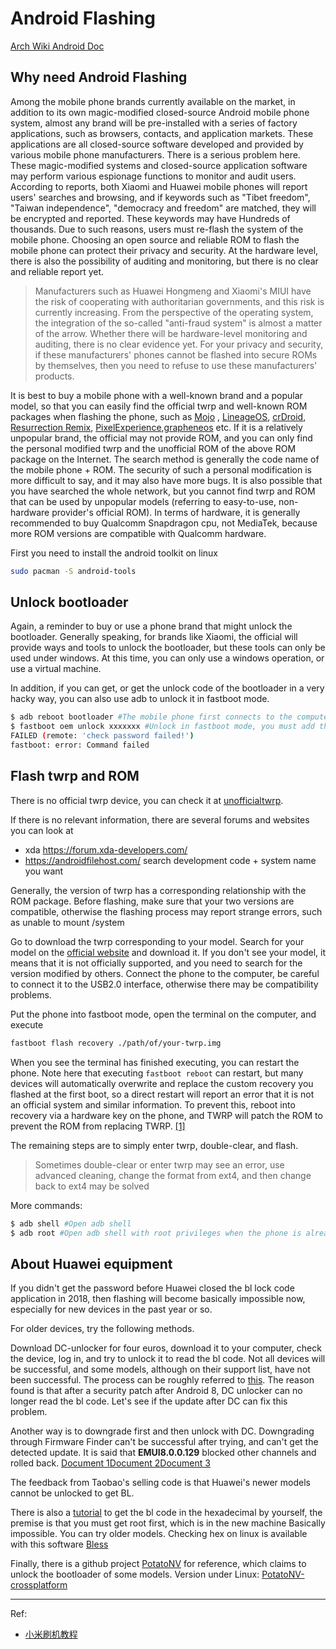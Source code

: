 # Android Flashing

[Arch Wiki Android Doc](https://wiki.archlinux.org/index.php/android)

## Why need Android Flashing

Among the mobile phone brands currently available on the market, in addition to its own magic-modified closed-source Android mobile phone system, almost any brand will be pre-installed with a series of factory applications, such as browsers, contacts, and application markets. These applications are all closed-source software developed and provided by various mobile phone manufacturers. There is a serious problem here. These magic-modified systems and closed-source application software may perform various espionage functions to monitor and audit users. According to reports, both Xiaomi and Huawei mobile phones will report users' searches and browsing, and if keywords such as "Tibet freedom", "Taiwan independence", "democracy and freedom" are matched, they will be encrypted and reported. These keywords may have Hundreds of thousands. Due to such reasons, users must re-flash the system of the mobile phone. Choosing an open source and reliable ROM to flash the mobile phone can protect their privacy and security. At the hardware level, there is also the possibility of auditing and monitoring, but there is no clear and reliable report yet.

> Manufacturers such as Huawei Hongmeng and Xiaomi's MIUI have the risk of cooperating with authoritarian governments, and this risk is currently increasing. From the perspective of the operating system, the integration of the so-called "anti-fraud system" is almost a matter of the arrow. Whether there will be hardware-level monitoring and auditing, there is no clear evidence yet. For your privacy and security, if these manufacturers' phones cannot be flashed into secure ROMs by themselves, then you need to refuse to use these manufacturers' products.

It is best to buy a mobile phone with a well-known brand and a popular model, so that you can easily find the official twrp and well-known ROM packages when flashing the phone, such as [Mojo](https://download.mokeedev.com/) , [LineageOS](https://lineageos.org/), [crDroid](https://crdroid.net/), [Resurrection Remix](https://resurrectionremix.com/), [PixelExperience](https://download.pixelexperience.org/devices),[grapheneos](https://grapheneos.org/) etc. If it is a relatively unpopular brand, the official may not provide ROM, and you can only find the personal modified twrp and the unofficial ROM of the above ROM package on the Internet. The search method is generally the code name of the mobile phone + ROM. The security of such a personal modification is more difficult to say, and it may also have more bugs. It is also possible that you have searched the whole network, but you cannot find twrp and ROM that can be used by unpopular models (referring to easy-to-use, non-hardware provider's official ROM). In terms of hardware, it is generally recommended to buy Qualcomm Snapdragon cpu, not MediaTek, because more ROM versions are compatible with Qualcomm hardware.

First you need to install the android toolkit on linux

```bash
sudo pacman -S android-tools
```

## Unlock bootloader

Again, a reminder to buy or use a phone brand that might unlock the bootloader. Generally speaking, for brands like Xiaomi, the official will provide ways and tools to unlock the bootloader, but these tools can only be used under windows. At this time, you can only use a windows operation, or use a virtual machine.

In addition, if you can get, or get the unlock code of the bootloader in a very hacky way, you can also use adb to unlock it in fastboot mode.

```bash
$ adb reboot bootloader #The mobile phone first connects to the computer and restarts to fastboot
$ fastboot oem unlock xxxxxxx #Unlock in fastboot mode, you must add the correct bl code to unlock, otherwise an error will be reported
FAILED (remote: 'check password failed!')
fastboot: error: Command failed
```

## Flash twrp and ROM

There is no official twrp device, you can check it at [unofficialtwrp](https://unofficialtwrp.com/devices/).

If there is no relevant information, there are several forums and websites you can look at

- xda https://forum.xda-developers.com/
- https://androidfilehost.com/ search development code + system name you want

Generally, the version of twrp has a corresponding relationship with the ROM package. Before flashing, make sure that your two versions are compatible, otherwise the flashing process may report strange errors, such as unable to mount /system

Go to download the twrp corresponding to your model. Search for your model on the [official website](https://twrp.me/Devices/) and download it. If you don't see your model, it means that it is not officially supported, and you need to search for the version modified by others. Connect the phone to the computer, be careful to connect it to the USB2.0 interface, otherwise there may be compatibility problems.

Put the phone into fastboot mode, open the terminal on the computer, and execute

```bash
fastboot flash recovery ./path/of/your-twrp.img
```

When you see the terminal has finished executing, you can restart the phone. Note here that executing `fastboot reboot` can restart, but many devices will automatically overwrite and replace the custom recovery you flashed at the first boot, so a direct restart will report an error that it is not an official system and similar information. To prevent this, reboot into recovery via a hardware key on the phone, and TWRP will patch the ROM to prevent the ROM from replacing TWRP. [[1]](https://twrp.me/xiaomi/xiaomimi5.html)

The remaining steps are to simply enter twrp, double-clear, and flash.

> Sometimes double-clear or enter twrp may see an error, use advanced cleaning, change the format from ext4, and then change back to ext4 may be solved

More commands:

```bash
$ adb shell #Open adb shell
$ adb root #Open adb shell with root privileges when the phone is already rooted
```

## About Huawei equipment

If you didn't get the password before Huawei closed the bl lock code application in 2018, then flashing will become basically impossible now, especially for new devices in the past year or so.

For older devices, try the following methods.

Download DC-unlocker for four euros, download it to your computer, check the device, log in, and try to unlock it to read the bl code. Not all devices will be successful, and some models, although on their support list, have not been successful. The process can be roughly referred to [this](https://www.forece.net/post/4886.htm). The reason found is that after a security patch after Android 8, DC unlocker can no longer read the bl code. Let's see if the update after DC can fix this problem.

Another way is to downgrade first and then unlock with DC. Downgrading through Firmware Finder can't be successful after trying, and can't get the detected update. It is said that **EMUI8.0.0.129** blocked other channels and rolled back. [Document 1](https://club.huawei.com/thread-15361104-1-1.html)[Document 2](https://cn.ui.vmall.com/thread-19813753-1-1.html)[Document 3](https://www.cnblogs.com/lsgxeva/p/13469490.html)

The feedback from Taobao's selling code is that Huawei's newer models cannot be unlocked to get BL.

There is also a [tutorial](https://www.52pojie.cn/thread-816065-1-1.html) to get the bl code in the hexadecimal by yourself, the premise is that you must get root first, which is in the new machine Basically impossible. You can try older models. Checking hex on linux is available with this software [Bless](https://www.archlinux.org/packages/community/any/bless/)

Finally, there is a github project [PotatoNV](https://github.com/mashed-potatoes/PotatoNV) for reference, which claims to unlock the bootloader of some models. Version under Linux: [PotatoNV-crossplatform](https://github.com/mashed-potatoes/PotatoNV-crossplatform)

---

Ref:

- [小米刷机教程](http://www.romleyuan.com/news/readnews?newsid=938)
